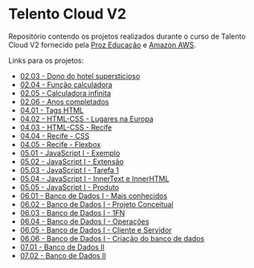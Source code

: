 # Telento Cloud V2

Repositório contendo os projetos realizados durante o curso de Talento Cloud V2 fornecido pela [Proz Educação](https://prozeducacao.com.br/) e [Amazon AWS](https://aws.amazon.com/pt/).

Links para os projetos:

- [02.03 - Dono do hotel supersticioso]
- [02.04 - Função calculadora]
- [02.05 - Calculadora infinita]
- [02.06 - Anos completados]
- [04.01 - Tags HTML]
- [04.02 - HTML-CSS - Lugares na Europa]
- [04.03 - HTML-CSS - Recife]
- [04.04 - Recife - CSS]
- [04.05 - Recife - Flexbox]
- [05.01 - JavaScript I - Exemplo]
- [05.02 - JavaScript I - Extensão]
- [05.03 - JavaScript I - Tarefa 1]
- [05.04 - JavaScript I - InnerText e InnerHTML]
- [05.05 - JavaScript I - Produto]
- [06.01 - Banco de Dados I - Mais conhecidos]
- [06.02 - Banco de Dados I - Projeto Conceitual]
- [06.03 - Banco de Dados I - 1FN]
- [06.04 - Banco de Dados I - Operações]
- [06.05 - Banco de Dados I - Cliente e Servidor]
- [06.06 - Banco de Dados I - Criação do banco de dados]
- [07.01 - Banco de Dados II]
- [07.02 - Banco de Dados II]

[//]: # "Referências para os links, pois o GitHub não suporta links com espaços"
[02.03 - Dono do hotel supersticioso]: <02.03 - Dono do hotel supersticioso.md>
[02.04 - Função calculadora]: <02.04 - Função calculadora.md>
[02.05 - Calculadora infinita]: <02.05 - Calculadora infinita.md>
[02.06 - Anos completados]: <02.06 - Anos completados.md>
[04.01 - Tags HTML]: <04.01 - HTML+CSS.md>
[04.02 - HTML-CSS - Lugares na Europa]: <04.02 - HTML-CSS>
[04.03 - HTML-CSS - Recife]: <04.03 - Recife>
[04.04 - Recife - CSS]: <04.04 - Recife - CSS>
[04.05 - Recife - Flexbox]: <04.05 - Recife - Flexbox>
[05.01 - JavaScript I - Exemplo]: <05.01 - JavaScript I.md>
[05.02 - JavaScript I - Extensão]: <05.02 - JavaScript I.md>
[05.03 - JavaScript I - Tarefa 1]: <05.03 - JavaScript I - Tarefa 1>
[05.04 - JavaScript I - InnerText e InnerHTML]: <05.04 - JavaScript I - InnerText e InnerHtml>
[05.05 - JavaScript I - Produto]: <05.05 - JavaScript I - Produto>
[06.01 - Banco de Dados I - Mais conhecidos]: <06.01 - Banco de Dados I - Mais conhecidos.md>
[06.02 - Banco de Dados I - Projeto Conceitual]: <06.02 - Banco de Dados I - Projeto Conceitual.md>
[06.03 - Banco de Dados I - 1FN]: <06.03 - Banco de Dados I - 1FN.md>
[06.04 - Banco de Dados I - Operações]: <06.04 - Banco de Dados I - Operações.md>
[06.05 - Banco de Dados I - Cliente e Servidor]: <06.05 - Banco de Dados I - Cliente e Servidor.md>
[06.06 - Banco de Dados I - Criação do banco de dados]: <06.06 - Banco de Dados I - Criação do banco de dados.md>
[07.01 - Banco de Dados II]: <07.01 - Banco de Dados II.md>
[07.02 - Banco de Dados II]: <07.02 - Banco de Dados II.md>
